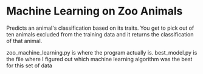 # Machine Learning on Zoo Animals
Predicts an animal's classification based on its traits. You get to pick out of ten animals excluded from the training data and it returns the classification of that animal. 

zoo_machine_learning.py is where the program actually is. best_model.py is the file where I figured out which machine learning algorithm was the best for this set of data
